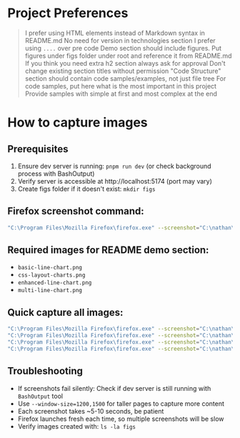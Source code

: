 # Project Preferences

> I prefer using HTML elements instead of Markdown syntax in README.md
> No need for version in technologies section
> I prefer using ``` .... ``` over pre code
> Demo section should include figures. Put figures under figs folder under root and reference it from README.md
> If you think you need extra h2 section always ask for approval
> Don't change existing section titles without permission
> "Code Structure" section should contain code samples/examples, not just file tree
> For code samples, put here what is the most important in this project
> Provide samples with simple at first and most complex at the end

# How to capture images

## Prerequisites
1. Ensure dev server is running: `pnpm run dev` (or check background process with BashOutput)
2. Verify server is accessible at http://localhost:5174 (port may vary)
3. Create figs folder if it doesn't exist: `mkdir figs`

## Firefox screenshot command:
```bash
"C:\Program Files\Mozilla Firefox\firefox.exe" --screenshot="C:\nathan\misc\github\recharts-playground\figs\filename.png" --window-size=1200,1500 http://localhost:5174
```

## Required images for README demo section:
- `basic-line-chart.png`
- `css-layout-charts.png`
- `enhanced-line-chart.png`
- `multi-line-chart.png`

## Quick capture all images:
```bash
"C:\Program Files\Mozilla Firefox\firefox.exe" --screenshot="C:\nathan\misc\github\recharts-playground\figs\basic-line-chart.png" --window-size=1200,1500 http://localhost:5174
"C:\Program Files\Mozilla Firefox\firefox.exe" --screenshot="C:\nathan\misc\github\recharts-playground\figs\css-layout-charts.png" --window-size=1200,1500 http://localhost:5174
"C:\Program Files\Mozilla Firefox\firefox.exe" --screenshot="C:\nathan\misc\github\recharts-playground\figs\enhanced-line-chart.png" --window-size=1200,1500 http://localhost:5174
"C:\Program Files\Mozilla Firefox\firefox.exe" --screenshot="C:\nathan\misc\github\recharts-playground\figs\multi-line-chart.png" --window-size=1200,1500 http://localhost:5174
```

## Troubleshooting
- If screenshots fail silently: Check if dev server is still running with `BashOutput` tool
- Use `--window-size=1200,1500` for taller pages to capture more content
- Each screenshot takes ~5-10 seconds, be patient
- Firefox launches fresh each time, so multiple screenshots will be slow
- Verify images created with: `ls -la figs`